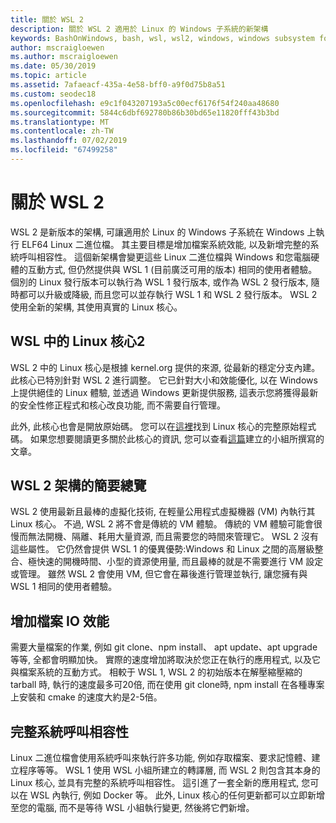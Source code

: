 ```yaml
---
title: 關於 WSL 2
description: 關於 WSL 2 適用於 Linux 的 Windows 子系統的新架構
keywords: BashOnWindows, bash, wsl, wsl2, windows, windows subsystem for linux, windowssubsystem, ubuntu, debian, suse, windows 10, 安裝
author: mscraigloewen
ms.author: mscraigloewen
ms.date: 05/30/2019
ms.topic: article
ms.assetid: 7afaeacf-435a-4e58-bff0-a9f0d75b8a51
ms.custom: seodec18
ms.openlocfilehash: e9c1f043207193a5c00ecf6176f54f240aa48680
ms.sourcegitcommit: 5844c6dbf692780b86b30bd65e11820fff43b3bd
ms.translationtype: MT
ms.contentlocale: zh-TW
ms.lasthandoff: 07/02/2019
ms.locfileid: "67499258"
---
```

# <a name="about-wsl-2"></a>關於 WSL 2

WSL 2 是新版本的架構, 可讓適用於 Linux 的 Windows 子系統在 Windows 上執行 ELF64 Linux 二進位檔。 其主要目標是增加檔案系統效能, 以及新增完整的系統呼叫相容性。 這個新架構會變更這些 Linux 二進位檔與 Windows 和您電腦硬體的互動方式, 但仍然提供與 WSL 1 (目前廣泛可用的版本) 相同的使用者體驗。 個別的 Linux 發行版本可以執行為 WSL 1 發行版本, 或作為 WSL 2 發行版本, 隨時都可以升級或降級, 而且您可以並存執行 WSL 1 和 WSL 2 發行版本。 WSL 2 使用全新的架構, 其使用真實的 Linux 核心。

## <a name="linux-kernel-in-wsl-2"></a>WSL 中的 Linux 核心2

WSL 2 中的 Linux 核心是根據 kernel.org 提供的來源, 從最新的穩定分支內建。此核心已特別針對 WSL 2 進行調整。 它已針對大小和效能優化, 以在 Windows 上提供絕佳的 Linux 體驗, 並透過 Windows 更新提供服務, 這表示您將獲得最新的安全性修正程式和核心改良功能, 而不需要自行管理。

此外, 此核心也會是開放原始碼。 您可以在[這裡](https://github.com/microsoft/WSL2-Linux-Kernel)找到 Linux 核心的完整原始程式碼。 如果您想要閱讀更多關於此核心的資訊, 您可以查看[這篇](https://devblogs.microsoft.com/commandline/shipping-a-linux-kernel-with-windows/)建立的小組所撰寫的文章。

## <a name="brief-overview-of-the-wsl-2-architecture"></a>WSL 2 架構的簡要總覽

WSL 2 使用最新且最棒的虛擬化技術, 在輕量公用程式虛擬機器 (VM) 內執行其 Linux 核心。 不過, WSL 2 將不會是傳統的 VM 體驗。 傳統的 VM 體驗可能會很慢而無法開機、隔離、耗用大量資源, 而且需要您的時間來管理它。 WSL 2 沒有這些屬性。 它仍然會提供 WSL 1 的優異優勢:Windows 和 Linux 之間的高層級整合、極快速的開機時間、小型的資源使用量, 而且最棒的就是不需要進行 VM 設定或管理。 雖然 WSL 2 會使用 VM, 但它會在幕後進行管理並執行, 讓您擁有與 WSL 1 相同的使用者體驗。

## <a name="increased-file-io-performance"></a>增加檔案 IO 效能

需要大量檔案的作業, 例如 git clone、npm install、 apt update、apt upgrade等等, 全都會明顯加快。 實際的速度增加將取決於您正在執行的應用程式, 以及它與檔案系統的互動方式。 相較于 WSL 1, WSL 2 的初始版本在解壓縮壓縮的 tarball 時, 執行的速度最多可20倍, 而在使用 git clone時, npm install 在各種專案上安裝和 cmake 的速度大約是2-5倍。

## <a name="full-system-call-compatibility"></a>完整系統呼叫相容性

Linux 二進位檔會使用系統呼叫來執行許多功能, 例如存取檔案、要求記憶體、建立程序等等。 WSL 1 使用 WSL 小組所建立的轉譯層, 而 WSL 2 則包含其本身的 Linux 核心, 並具有完整的系統呼叫相容性。 這引進了一套全新的應用程式, 您可以在 WSL 內執行, 例如 Docker 等。 此外, Linux 核心的任何更新都可以立即新增至您的電腦, 而不是等待 WSL 小組執行變更, 然後將它們新增。
